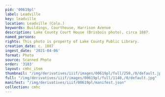 ```yaml
---
pid: '00619pl'
label: Leadville
key: leadville
location: Leadville (Colo.)
keywords: Buildings, Courthouse, Harrison Avenue
description: Lake County Court House (Brisbois photo), circa 1887.
named_persons: 
rights: This photo is property of Lake County Public Library.
creation_date: c. 1887
ingest_date: '2021-04-06'
format: Photo
source: Scanned Photo
order: '3183'
layout: cmhc_item
thumbnail: "/img/derivatives/iiif/images/00619pl/full/250,/0/default.jpg"
full: "/img/derivatives/iiif/images/00619pl/full/1140,/0/default.jpg"
manifest: "/img/derivatives/iiif/00619pl/manifest.json"
collection: cmhc
---
```

